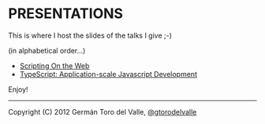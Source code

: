 # PRESENTATIONS

This is where I host the slides of the talks I give ;-)

(in alphabetical order...)

* <a href="http://gtorodelvalle.github.com/presentations/Scripting%20On%20the%20Web/#/" target="_blank">Scripting On the Web</a>
* <a href="http://gtorodelvalle.github.com/presentations/TypeScript/#/" target="_blank">TypeScript: Application-scale Javascript Development</a>

Enjoy!

________________________________________________

Copyright (C) 2012 Germán Toro del Valle, <a href="https://twitter.com/gtorodelvalle" target="_blank">@gtorodelvalle</a>
